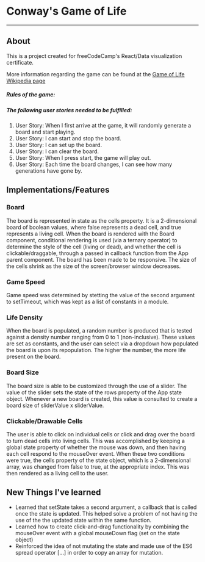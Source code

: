 # Conway's Game of Life
_____
## About
This is a project created for freeCodeCamp's React/Data visualization certificate.

More information regarding the game can be found at the [Game of Life Wikipedia page](https://en.wikipedia.org/wiki/Conway's_Game_of_Life)

##### Rules of the game:


##### The following user stories needed to be fulfilled:
1. User Story: When I first arrive at the game, it will randomly generate a board and start playing.
2. User Story: I can start and stop the board.
3. User Story: I can set up the board.
4. User Story: I can clear the board.
5. User Story: When I press start, the game will play out.
6. User Story: Each time the board changes, I can see how many generations have gone by.

## Implementations/Features

### Board
The board is represented in state as the cells property. It is a 2-dimensional board of boolean values, where false represents a dead cell, and true represents a living cell. When the board is rendered with the Board component, conditional rendering is used (via a ternary operator) to determine the style of the cell (living or dead), and whether the cell is clickable/draggable, through a passed in callback function from the App parent component. The board has been made to be responsive. The size of the cells shrink as the size of the screen/browser window decreases.

### Game Speed
Game speed was determined by stetting the value of the second argument to setTimeout, which was kept as a list of constants in a module.

### Life Density
When the board is populated, a random number is produced that is tested against a density number ranging from 0 to 1 (non-inclusive). These values are set as constants, and the user can select via a dropdown how populated the board is upon its repopulation. The higher the number, the more life present on the board.

### Board Size
The board size is able to be customized through the use of a slider. The value of the slider sets the state of the rows property of the App state object. Whenever a new board is created, this value is consulted to create a board size of sliderValue x sliderValue.

### Clickable/Drawable Cells
The user is able to click on individual cells or click and drag over the board to turn dead cells into living cells. This was accomplished by keeping a global state property of whether the mouse was down, and then having each cell respond to the mouseOver event. When these two conditions were true, the cells property of the state object, which is a 2-dimensional array, was changed from false to true, at the appropriate index. This was then rendered as a living cell to the user.

## New Things I've learned
* Learned that setState takes a second argument, a callback that is called once the state is updated. This helped solve a problem of not having the use of the the updated state within the same function.
* Learned how to create click-and-drag functionality by combining the mouseOver event with a global mouseDown flag (set on the state object)
* Reinforced the idea of not mutating the state and made use of the ES6 spread operator [...] in order to copy an array for mutation.
